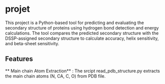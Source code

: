 # projet

This project is a Python-based tool for predicting and evaluating the secondary structure of proteins using hydrogen bond detection and energy calculations. The tool compares the predicted secondary structure with the DSSP-assigned secondary structure to calculate accuracy, helix sensitivity, and beta-sheet sensitivity.

## Features
** Main chain Atom Extraction** : The srcipt read_pdb_structure.py extracts the main chain atoms (N, CA, C, O) from PDB file.
